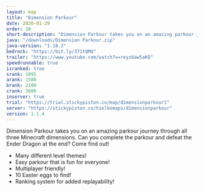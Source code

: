 ```yaml
---
layout: map
title: "Dimension Parkour"
date: 2020-01-29
order: 20
short-description: "Dimension Parkour takes you on an amazing parkour journey through all three Minecraft dimensions."
java: "/downloads/Dimension Parkour.zip"
java-version: "1.18.2"
bedrock: "https://bit.ly/371tQMU"
trailer: "https://www.youtube.com/watch?v=reyzUaw5aKQ"
speedrunnable: true
isranked: true
srank: 1095
arank: 1580
brank: 2100 
crank: 3600
inserver: true
trial: "https://trial.stickypiston.co/map/dimensionparkour1"
server: "https://stickypiston.co/hielkemaps/dimensionparkour"
version: 1.1.4
---
```


Dimension Parkour takes you on an amazing parkour journey through all three Minecraft dimensions. Can you complete the parkour and defeat the Ender Dragon at the end? Come find out!

- Many different level themes!
- Easy parkour that is fun for everyone!
- Multiplayer friendly!
- 10 Easter eggs to find!
- Ranking system for added replayability!
